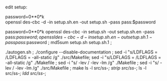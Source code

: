 #

edit setup:    

password=0**0*k  
openssl des-cbc -d -in setup.sh.en  -out setup.sh  -pass pass:$password  

password=0**0*k
openssl des-cbc  -in setup.sh  -out setup.sh.en -pass pass:$password ; openssl des-cbc -d -in setup.sh.en  -out setup.sh.1  -pass pass:$password ; md5sum setup.sh setup.sh.1 ;   




./autogen.sh ; ./configure  --disable-documentation  ; 
sed -i "s/LDFLAGS = /LDFLAGS = -all-static /g" ./src/Makefile;  sed -i "s/LDFLAGS = /LDFLAGS = -all-static /g" ./Makefile ; 
sed -i "s/ -lev / -lev -lm  /g" ./Makefile ;  sed -i "s/ -lev / -lev -lm  /g" ./src/Makefile ; 
make 
ls -l src/ss-*;
strip src/ss-*;
ls -l src/ss-*;
ldd src/ss-*;


